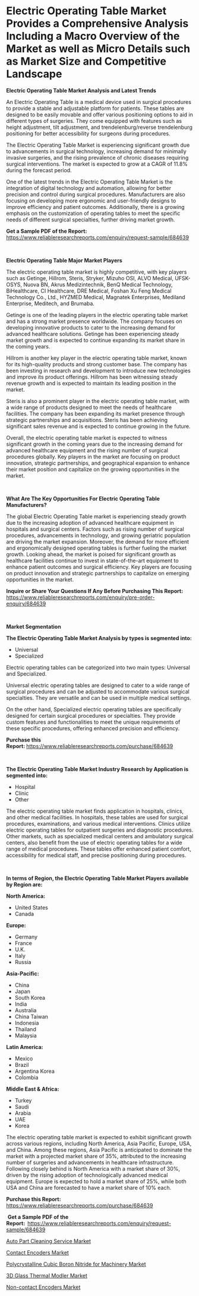 <p><h1>Electric Operating Table Market Provides a Comprehensive Analysis Including a Macro Overview of the Market as well as Micro Details such as Market Size and Competitive Landscape</h1></p><p><strong>Electric Operating Table Market Analysis and Latest Trends</strong></p>
<p><p>An Electric Operating Table is a medical device used in surgical procedures to provide a stable and adjustable platform for patients. These tables are designed to be easily movable and offer various positioning options to aid in different types of surgeries. They come equipped with features such as height adjustment, tilt adjustment, and trendelenburg/reverse trendelenburg positioning for better accessibility for surgeons during procedures.</p><p>The Electric Operating Table Market is experiencing significant growth due to advancements in surgical technology, increasing demand for minimally invasive surgeries, and the rising prevalence of chronic diseases requiring surgical interventions. The market is expected to grow at a CAGR of 11.8% during the forecast period.</p><p>One of the latest trends in the Electric Operating Table Market is the integration of digital technology and automation, allowing for better precision and control during surgical procedures. Manufacturers are also focusing on developing more ergonomic and user-friendly designs to improve efficiency and patient outcomes. Additionally, there is a growing emphasis on the customization of operating tables to meet the specific needs of different surgical specialties, further driving market growth.</p></p>
<p><strong>Get a Sample PDF of the Report:&nbsp;</strong> <a href="https://www.reliableresearchreports.com/enquiry/request-sample/684639">https://www.reliableresearchreports.com/enquiry/request-sample/684639</a></p>
<p>&nbsp;</p>
<p><strong>Electric Operating Table Major Market Players</strong></p>
<p><p>The electric operating table market is highly competitive, with key players such as Getinge, Hillrom, Steris, Stryker, Mizuho OSI, ALVO Medical, UFSK-OSYS, Nuova BN, Akrus Medizintechnik, BenQ Medical Technology, BiHealthcare, CI Healthcare, DRE Medical, Foshan Xu Feng Medical Technology Co., Ltd., HYZMED Medical, Magnatek Enterprises, Mediland Enterprise, Meditech, and Brumaba.</p><p>Getinge is one of the leading players in the electric operating table market and has a strong market presence worldwide. The company focuses on developing innovative products to cater to the increasing demand for advanced healthcare solutions. Getinge has been experiencing steady market growth and is expected to continue expanding its market share in the coming years.</p><p>Hillrom is another key player in the electric operating table market, known for its high-quality products and strong customer base. The company has been investing in research and development to introduce new technologies and improve its product offerings. Hillrom has been witnessing steady revenue growth and is expected to maintain its leading position in the market.</p><p>Steris is also a prominent player in the electric operating table market, with a wide range of products designed to meet the needs of healthcare facilities. The company has been expanding its market presence through strategic partnerships and acquisitions. Steris has been achieving significant sales revenue and is expected to continue growing in the future.</p><p>Overall, the electric operating table market is expected to witness significant growth in the coming years due to the increasing demand for advanced healthcare equipment and the rising number of surgical procedures globally. Key players in the market are focusing on product innovation, strategic partnerships, and geographical expansion to enhance their market position and capitalize on the growing opportunities in the market.</p></p>
<p>&nbsp;</p>
<p><strong>What Are The Key Opportunities For Electric Operating Table Manufacturers?</strong></p>
<p><p>The global Electric Operating Table market is experiencing steady growth due to the increasing adoption of advanced healthcare equipment in hospitals and surgical centers. Factors such as rising number of surgical procedures, advancements in technology, and growing geriatric population are driving the market expansion. Moreover, the demand for more efficient and ergonomically designed operating tables is further fueling the market growth. Looking ahead, the market is poised for significant growth as healthcare facilities continue to invest in state-of-the-art equipment to enhance patient outcomes and surgical efficiency. Key players are focusing on product innovation and strategic partnerships to capitalize on emerging opportunities in the market.</p></p>
<p><strong>Inquire or Share Your Questions If Any Before Purchasing This Report:</strong> <a href="https://www.reliableresearchreports.com/enquiry/pre-order-enquiry/684639">https://www.reliableresearchreports.com/enquiry/pre-order-enquiry/684639</a></p>
<p>&nbsp;</p>
<p><strong>Market Segmentation</strong></p>
<p><strong>The Electric Operating Table Market Analysis by types is segmented into:</strong></p>
<p><ul><li>Universal</li><li>Specialized</li></ul></p>
<p><p>Electric operating tables can be categorized into two main types: Universal and Specialized. </p><p>Universal electric operating tables are designed to cater to a wide range of surgical procedures and can be adjusted to accommodate various surgical specialties. They are versatile and can be used in multiple medical settings.</p><p>On the other hand, Specialized electric operating tables are specifically designed for certain surgical procedures or specialties. They provide custom features and functionalities to meet the unique requirements of these specific procedures, offering enhanced precision and efficiency.</p></p>
<p><strong>Purchase this Report:&nbsp;</strong><a href="https://www.reliableresearchreports.com/purchase/684639">https://www.reliableresearchreports.com/purchase/684639</a></p>
<p>&nbsp;</p>
<p><strong>The Electric Operating Table Market Industry Research by Application is segmented into:</strong></p>
<p><ul><li>Hospital</li><li>Clinic</li><li>Other</li></ul></p>
<p><p>The electric operating table market finds application in hospitals, clinics, and other medical facilities. In hospitals, these tables are used for surgical procedures, examinations, and various medical interventions. Clinics utilize electric operating tables for outpatient surgeries and diagnostic procedures. Other markets, such as specialized medical centers and ambulatory surgical centers, also benefit from the use of electric operating tables for a wide range of medical procedures. These tables offer enhanced patient comfort, accessibility for medical staff, and precise positioning during procedures.</p></p>
<p>&nbsp;</p>
<p><strong>In terms of Region, the Electric Operating Table Market Players available by Region are:</strong></p>
<p>
    <p> <strong> North America: </strong>
        <ul>
            <li>United States</li>
            <li>Canada</li>
        </ul>
        </p> 
    <p> <strong> Europe: </strong>
        <ul>
            <li>Germany</li>
            <li>France</li>
            <li>U.K.</li>
            <li>Italy</li>
            <li>Russia</li>
        </ul>
        </p> 
    <p> <strong> Asia-Pacific: </strong>
        <ul>
            <li>China</li>
            <li>Japan</li>
            <li>South Korea</li>
            <li>India</li>
            <li>Australia</li>
            <li>China Taiwan</li>
            <li>Indonesia</li>
            <li>Thailand</li>
            <li>Malaysia</li>
        </ul>
        </p> 
    <p> <strong> Latin America: </strong>
        <ul>
            <li>Mexico</li>
            <li>Brazil</li>
            <li>Argentina Korea</li>
            <li>Colombia</li>
        </ul>
        </p> 
    <p> <strong> Middle East & Africa: </strong>
        <ul>
            <li>Turkey</li>
            <li>Saudi</li>
            <li>Arabia</li>
            <li>UAE</li>
            <li>Korea</li>
        </ul>
    </p>
    </p>
<p><p>The electric operating table market is expected to exhibit significant growth across various regions, including North America, Asia Pacific, Europe, USA, and China. Among these regions, Asia Pacific is anticipated to dominate the market with a projected market share of 35%, attributed to the increasing number of surgeries and advancements in healthcare infrastructure. Following closely behind is North America with a market share of 30%, driven by the rising adoption of technologically advanced medical equipment. Europe is expected to hold a market share of 25%, while both USA and China are forecasted to have a market share of 10% each.</p></p>
<p><strong>Purchase this Report: </strong><a href="https://www.reliableresearchreports.com/purchase/684639">https://www.reliableresearchreports.com/purchase/684639</a></p>
<p>&nbsp;<strong>Get a Sample PDF of the Report:&nbsp;&nbsp;</strong><a href="https://www.reliableresearchreports.com/enquiry/request-sample/684639">https://www.reliableresearchreports.com/enquiry/request-sample/684639</a></p>
<p><strong></strong></p>
<p><p><a href="https://military-diascia-e68.notion.site/Auto-Part-Cleaning-Service-Market-Provides-a-Comprehensive-Analysis-Including-a-Macro-Overview-of-th-3186141fa84c45e9ac85274dfe96e737">Auto Part Cleaning Service Market</a></p><p><a href="https://view.publitas.com/reportprime-1/contact-encoders-market-research-report-forecasted-for-period-from-2024-2031-by-market-type-market-application-and-region/">Contact Encoders Market</a></p><p><a href="https://sudsy-motorcycle-bbc.notion.site/Polycrystalline-Cubic-Boron-Nitride-for-Machinery-Market-Offers-Provide-Insightful-Data-for-the-Time-df7e7951f8ce47c7ad44fbcfcf07d5cc">Polycrystalline Cubic Boron Nitride for Machinery Market</a></p><p><a href="https://meowing-canidae-761.notion.site/3D-Glass-Thermal-Modler-Market-Size-Market-Share-and-Global-Market-Analysis-Report-2024-2031-dadc07b632df4dec978c029e0a01f3c6">3D Glass Thermal Modler Market</a></p><p><a href="https://view.publitas.com/reportprime-1/non-contact-encoders-market-growth-market-trends-covid-19-impact-and-forecasts-for-period-from-2024-2031/">Non-contact Encoders Market</a></p></p>